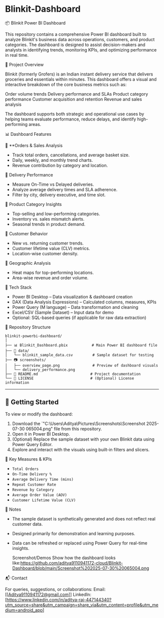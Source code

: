 # Blinkit-Dashboard
📦 Blinkit Power BI Dashboard

This repository contains a comprehensive Power BI dashboard built to analyze Blinkit's business data across operations, customers, and product categories. The dashboard is designed to assist decision-makers and analysts in identifying trends, monitoring KPIs, and optimizing performance in real time.

 📌 Project Overview

Blinkit (formerly Grofers) is an Indian instant delivery service that delivers groceries and essentials within minutes. This dashboard offers a visual and interactive breakdown of the core business metrics such as:

 Order volume trends
 Delivery performance and SLAs
 Product category performance
 Customer acquisition and retention
 Revenue and sales analysis

The dashboard supports both strategic and operational use cases by helping teams evaluate performance, reduce delays, and identify high-performing areas.

 📊 Dashboard Features

 🛒 **Orders & Sales Analysis

* Track total orders, cancellations, and average basket size.
* Daily, weekly, and monthly trend charts.
* Revenue contribution by category and location.

🚚 Delivery Performance

* Measure On-Time vs Delayed deliveries.
* Analyze average delivery times and SLA adherence.
* Filter by city, delivery executive, and time slot.

 🧺 Product Category Insights

* Top-selling and low-performing categories.
* Inventory vs. sales mismatch alerts.
* Seasonal trends in product demand.

👥 Customer Behavior

* New vs. returning customer trends.
* Customer lifetime value (CLV) metrics.
* Location-wise customer density.

📍 Geographic Analysis

* Heat maps for top-performing locations.
* Area-wise revenue and order volume.

🧱 Tech Stack

* Power BI Desktop – Data visualization & dashboard creation
* DAX (Data Analysis Expressions) – Calculated columns, measures, KPIs
* Power Query (M language) – Data transformation and cleaning
* Excel/CSV (Sample Dataset) – Input data for demo
* Optional: SQL-based queries (if applicable for raw data extraction)

 📁 Repository Structure

```
blinkit-powerbi-dashboard/
│
├── 📊 Blinkit_Dashboard.pbix           # Main Power BI dashboard file
├── 📁 data/
│   └── blinkit_sample_data.csv         # Sample dataset for testing
├── 📷 screenshots/
│   ├── overview_page.png               # Preview of dashboard visuals
│   └── delivery_performance.png        
├── 📄 README.md                        # Project documentation
└── 📄 LICENSE                          # (Optional) License information
```

---

## 🚀 Getting Started

To view or modify the dashboard:

1. Download the `"C:\Users\Aditya\Pictures\Screenshots\Screenshot 2025-07-30 065004.png" file from this repository.
2. Open it in Power BI Desktop.
3. (Optional) Replace the sample dataset with your own Blinkit data using Power Query Editor.
4. Explore and interact with the visuals using built-in filters and slicers.

 🧮 Key Measures & KPIs

* `Total Orders`
* `On-Time Delivery %`
* `Average Delivery Time (mins)`
* `Repeat Customer Rate`
* `Revenue by Category`
* `Average Order Value (AOV)`
* `Customer Lifetime Value (CLV)`

 📝 Notes

* The sample dataset is synthetically generated and does not reflect real customer data.
* Designed primarily for demonstration and learning purposes.
* Data can be refreshed or replaced using Power Query for real-time insights.

  Screenshot/Demos
  Show how the dashboard looks like:https://github.com/aditya9110941172-cloud/Blinkit-Dashboard/blob/main/Screenshot%202025-07-30%20065004.png

📬 Contact

For queries, suggestions, or collaborations:
Email: \[[Aditya9110941172@gmail.com]]
LinkedIn: \[https://www.linkedin.com/in/aditya-raj-447144340?utm_source=share&utm_campaign=share_via&utm_content=profile&utm_medium=android_app]
